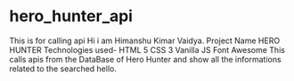 # hero_hunter_api
This is for calling api
Hi i am Himanshu Kimar Vaidya.
Project Name HERO HUNTER
Technologies used-
HTML 5
CSS 3
Vanilla JS
Font Awesome 
This calls apis from the DataBase of Hero Hunter and show all the informations related to the searched hello.
